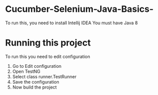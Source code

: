 # Cucumber-Selenium-Java-Basics-

To run this, you need to install Intellij IDEA
You must have Java 8

# Running this project
To run this you need to edit configuration
 1. Go to Edit configuration
 2. Open TestNG 
 3. Select class runner.TestRunner
 4. Save the configuration
 5. Now build the project
